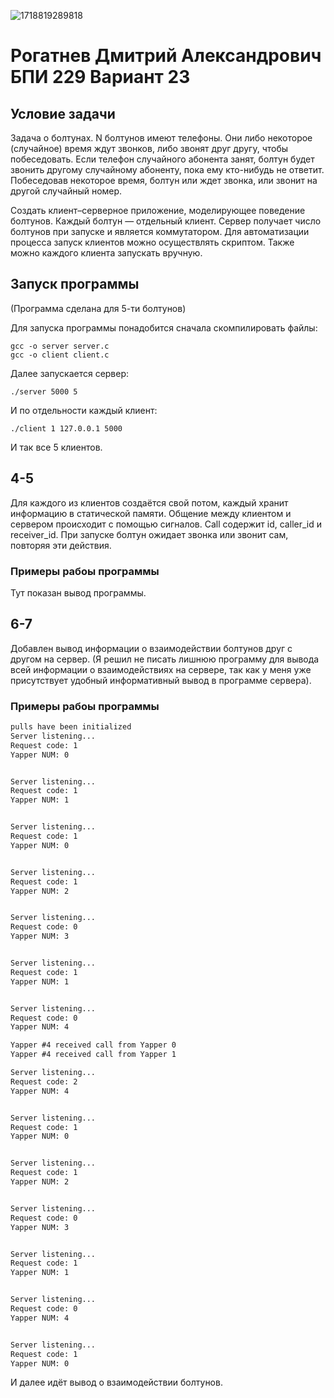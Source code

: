 ![1718819289818](image/README/1718819289818.png)

# Рогатнев Дмитрий Александрович БПИ 229 Вариант 23

## Условие задачи

Задача о болтунах. N болтунов имеют телефоны. Они либо некоторое (случайное) время ждут звонков, либо звонят друг другу, чтобы побеседовать. Если телефон случайного абонента занят, болтун будет звонить другому случайному абоненту, пока ему кто-нибудь не ответит. Побеседовав некоторое время, болтун или ждет звонка, или звонит на другой случайный номер.

Создать клиент–серверное приложение, моделирующее поведение болтунов. Каждый болтун — отдельный клиент. Сервер получает число болтунов при запуске и является коммутатором. Для автоматизации процесса запуск клиентов можно осуществлять скриптом. Также можно каждого клиента запускать вручную.

## Запуск программы

(Программа сделана для 5-ти болтунов)

Для запуска программы понадобится сначала скомпилировать файлы:

```shell
gcc -o server server.c
gcc -o client client.c
```

Далее запускается сервер:

```shell
./server 5000 5
```

И по отдельности каждый клиент:

```shell
./client 1 127.0.0.1 5000
```

И так все 5 клиентов.

## 4-5

Для каждого из клиентов создаётся свой потом, каждый хранит информацию в статической памяти. Общение между клиентом и сервером происходит с помощью сигналов. Call содержит id, caller_id и receiver_id. При запуске болтун ожидает звонка или звонит сам, повторяя эти действия.

### Примеры рабоы программы



Тут показан вывод программы.

## 6-7

Добавлен вывод информации о взаимодействии болтунов друг с другом на сервер. (Я решил не писать лишнюю программу для вывода всей информации о взаимодействиях на сервере, так как у меня уже присутствует удобный информативный вывод в программе сервера).

### Примеры рабоы программы

```txt
pulls have been initialized
Server listening...
Request code: 1
Yapper NUM: 0


Server listening...
Request code: 1
Yapper NUM: 1


Server listening...
Request code: 1
Yapper NUM: 0


Server listening...
Request code: 1
Yapper NUM: 2


Server listening...
Request code: 0
Yapper NUM: 3


Server listening...
Request code: 1
Yapper NUM: 1


Server listening...
Request code: 0
Yapper NUM: 4

Yapper #4 received call from Yapper 0
Yapper #4 received call from Yapper 1

Server listening...
Request code: 2
Yapper NUM: 4


Server listening...
Request code: 1
Yapper NUM: 0


Server listening...
Request code: 1
Yapper NUM: 2


Server listening...
Request code: 0
Yapper NUM: 3


Server listening...
Request code: 1
Yapper NUM: 1


Server listening...
Request code: 0
Yapper NUM: 4


Server listening...
Request code: 1
Yapper NUM: 0
```

И далее идёт вывод о взаимодействии болтунов.
